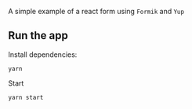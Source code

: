 A simple example of a react form using `Formik` and `Yup`

## Run the app

Install dependencies:

```
yarn
```

Start

```
yarn start
```
